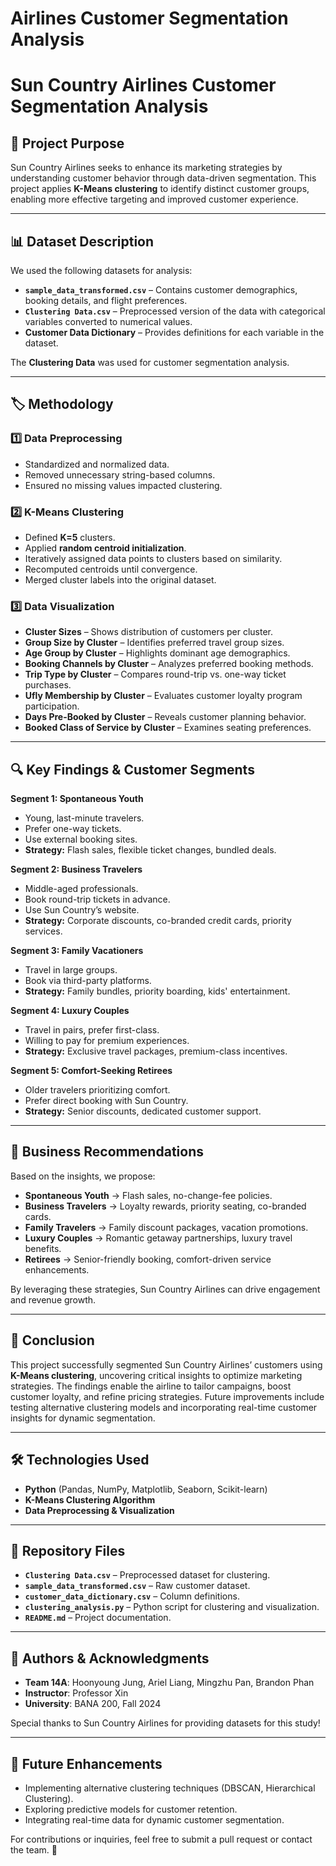 # Airlines Customer Segmentation Analysis
 # Sun Country Airlines Customer Segmentation Analysis

## 📌 Project Purpose
Sun Country Airlines seeks to enhance its marketing strategies by understanding customer behavior through data-driven segmentation. This project applies **K-Means clustering** to identify distinct customer groups, enabling more effective targeting and improved customer experience.

---

## 📊 Dataset Description
We used the following datasets for analysis:

- **`sample_data_transformed.csv`** – Contains customer demographics, booking details, and flight preferences.
- **`Clustering Data.csv`** – Preprocessed version of the data with categorical variables converted to numerical values.
- **Customer Data Dictionary** – Provides definitions for each variable in the dataset.

The **Clustering Data** was used for customer segmentation analysis.

---

## 🏷 Methodology
### 1️⃣ Data Preprocessing
- Standardized and normalized data.
- Removed unnecessary string-based columns.
- Ensured no missing values impacted clustering.

### 2️⃣ K-Means Clustering
- Defined **K=5** clusters.
- Applied **random centroid initialization**.
- Iteratively assigned data points to clusters based on similarity.
- Recomputed centroids until convergence.
- Merged cluster labels into the original dataset.

### 3️⃣ Data Visualization
- **Cluster Sizes** – Shows distribution of customers per cluster.
- **Group Size by Cluster** – Identifies preferred travel group sizes.
- **Age Group by Cluster** – Highlights dominant age demographics.
- **Booking Channels by Cluster** – Analyzes preferred booking methods.
- **Trip Type by Cluster** – Compares round-trip vs. one-way ticket purchases.
- **Ufly Membership by Cluster** – Evaluates customer loyalty program participation.
- **Days Pre-Booked by Cluster** – Reveals customer planning behavior.
- **Booked Class of Service by Cluster** – Examines seating preferences.

---

## 🔍 Key Findings & Customer Segments
**Segment 1: Spontaneous Youth**
- Young, last-minute travelers.
- Prefer one-way tickets.
- Use external booking sites.
- **Strategy:** Flash sales, flexible ticket changes, bundled deals.

**Segment 2: Business Travelers**
- Middle-aged professionals.
- Book round-trip tickets in advance.
- Use Sun Country’s website.
- **Strategy:** Corporate discounts, co-branded credit cards, priority services.

**Segment 3: Family Vacationers**
- Travel in large groups.
- Book via third-party platforms.
- **Strategy:** Family bundles, priority boarding, kids' entertainment.

**Segment 4: Luxury Couples**
- Travel in pairs, prefer first-class.
- Willing to pay for premium experiences.
- **Strategy:** Exclusive travel packages, premium-class incentives.

**Segment 5: Comfort-Seeking Retirees**
- Older travelers prioritizing comfort.
- Prefer direct booking with Sun Country.
- **Strategy:** Senior discounts, dedicated customer support.

---

## 🚀 Business Recommendations
Based on the insights, we propose:
- **Spontaneous Youth** → Flash sales, no-change-fee policies.
- **Business Travelers** → Loyalty rewards, priority seating, co-branded cards.
- **Family Travelers** → Family discount packages, vacation promotions.
- **Luxury Couples** → Romantic getaway partnerships, luxury travel benefits.
- **Retirees** → Senior-friendly booking, comfort-driven service enhancements.

By leveraging these strategies, Sun Country Airlines can drive engagement and revenue growth.

---

## 📌 Conclusion
This project successfully segmented Sun Country Airlines’ customers using **K-Means clustering**, uncovering critical insights to optimize marketing strategies. The findings enable the airline to tailor campaigns, boost customer loyalty, and refine pricing strategies. Future improvements include testing alternative clustering models and incorporating real-time customer insights for dynamic segmentation.

---

## 🛠 Technologies Used
- **Python** (Pandas, NumPy, Matplotlib, Seaborn, Scikit-learn)
- **K-Means Clustering Algorithm**
- **Data Preprocessing & Visualization**

---

## 📂 Repository Files
- **`Clustering Data.csv`** – Preprocessed dataset for clustering.
- **`sample_data_transformed.csv`** – Raw customer dataset.
- **`customer_data_dictionary.csv`** – Column definitions.
- **`clustering_analysis.py`** – Python script for clustering and visualization.
- **`README.md`** – Project documentation.

---

## 📢 Authors & Acknowledgments
- **Team 14A**: Hoonyoung Jung, Ariel Liang, Mingzhu Pan, Brandon Phan
- **Instructor**: Professor Xin
- **University**: BANA 200, Fall 2024

Special thanks to Sun Country Airlines for providing datasets for this study!

---

## 📌 Future Enhancements
- Implementing alternative clustering techniques (DBSCAN, Hierarchical Clustering).
- Exploring predictive models for customer retention.
- Integrating real-time data for dynamic customer segmentation.

For contributions or inquiries, feel free to submit a pull request or contact the team. 🚀

